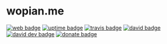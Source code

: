 # wopian.me

[![web badge]][web]
[![uptime badge]][web]
[![travis badge]][travis]
[![david badge]][david]
[![david dev badge]][david dev]
[![donate badge]][donate]

[web]:https://wopian.me
[web badge]:https://img.shields.io/website-up-down-green-red/https/wopian.me.svg?style=flat-square
[uptime badge]:https://img.shields.io/uptimerobot/ratio/7/m779134093-6b18c63b2a1d76c408678c30.svg?style=flat-square

[commit]:https://github.com/wopian/wopian.me/commits/master
[commit badge]:https://img.shields.io/github/last-commit/wopian/wopian.me/new.svg?style=flat-square

[david]:https://david-dm.org/wopian/wopian.me
[david badge]:https://img.shields.io/david/wopian/wopian.me.svg?style=flat-square
[david dev]:https://david-dm.org/wopian/wopian.me?type=dev
[david dev badge]:https://img.shields.io/david/dev/wopian/wopian.me.svg?style=flat-square

[travis]:https://travis-ci.org/wopian/hibari
[travis badge]:https://img.shields.io/travis/wopian/hibari/new.svg?style=flat-square

[donate]:https://www.patreon.com/wopian
[donate badge]:https://img.shields.io/badge/patreon-donate-ff69b4.svg?style=flat-square
